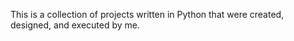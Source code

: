 This is a collection of projects written in Python that were created, designed, and executed by me.
